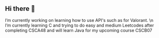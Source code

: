 ## Hi there 👋

<!--
**bryntam/bryntam** is a ✨ _special_ ✨ repository because its `README.md` (this file) appears on your GitHub profile.

Here are some ideas to get you started:

- 🔭 I’m currently working on ...
- 🌱 I’m currently learning ...
- 👯 I’m looking to collaborate on ...
- 🤔 I’m looking for help with ...
- 💬 Ask me about ...
- 📫 How to reach me: ...
- 😄 Pronouns: ...
- ⚡ Fun fact: ...
-->
I’m currently working on learning how to use API's such as for Valorant. \n
I’m currently learning C and trying to do easy and medium Leetcodes after completing CSCA48 and will learn Java for my upcoming course CSCB07
